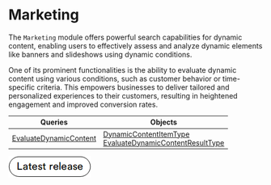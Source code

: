 # Marketing 

The `Marketing` module offers powerful search capabilities for dynamic content, enabling users to effectively assess and analyze dynamic elements like banners and slideshows using dynamic conditions.

One of its prominent functionalities is the ability to evaluate dynamic content using various conditions, such as customer behavior or time-specific criteria. This empowers businesses to deliver tailored and personalized experiences to their customers, resulting in heightened engagement and improved conversion rates.

| Queries                    	                                    | Objects                                                                         	|
|----------------------------------------------------------------	|-------------------------------------------------------------------------------	|
| [EvaluateDynamicContent](queries/evaluate-dynamic-content.md) 	| [DynamicContentItemType](objects/DynamicContentItemType.md)<br> [EvaluateDynamicContentResultType](objects/EvaluateDynamicContentResultType.md) 	|

[![Download module](../media/latest_release.png)](https://github.com/VirtoCommerce/vc-module-marketing/releases)
